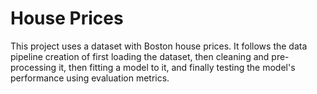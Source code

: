 # House Prices

This project uses a dataset with Boston house prices. It follows the data pipeline creation of first loading the dataset, then cleaning and pre-processing it, then fitting a model to it, and finally testing the model's performance using evaluation metrics.